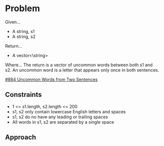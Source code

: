 
# Problem
Given...
- A string, s1
- A string, s2

Return...
- A vector<\string>

Where...
The return is a vector of uncommon words between both s1 and s2.
An uncommon word is a letter that appears only once in both sentences.

[\#884 Uncommon Words from Two Sentences](https://leetcode.com/problems/uncommon-words-from-two-sentences/description/?envType=daily-question&envId=2024-09-17)

## Constraints
- 1 <= s1.length, s2.length <= 200
- s1, s2 only contain lowercase English letters and spaces
- s1, s2 do no have any leading or trailing spaces
- All words in s1, s2 are separated by a single space

## Approach
